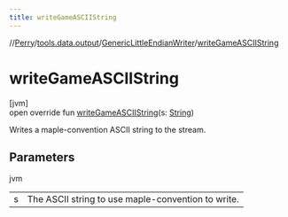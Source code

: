 ```yaml
---
title: writeGameASCIIString
---
```

//[Perry](../../../index.html)/[tools.data.output](../index.html)/[GenericLittleEndianWriter](index.html)/[writeGameASCIIString](write-game-a-s-c-i-i-string.html)



# writeGameASCIIString



[jvm]\
open override fun [writeGameASCIIString](write-game-a-s-c-i-i-string.html)(s: [String](https://kotlinlang.org/api/latest/jvm/stdlib/kotlin/-string/index.html))



Writes a maple-convention ASCII string to the stream.



## Parameters


jvm

| | |
|---|---|
| s | The ASCII string to use maple-convention to write. |




